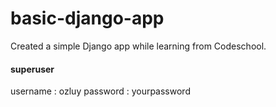 # basic-django-app
Created a simple Django app while learning from Codeschool.

#### superuser
username : ozluy
password : yourpassword
